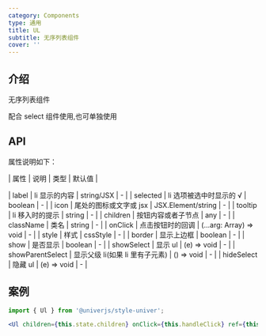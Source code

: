 ```yaml
---
category: Components
type: 通用
title: UL
subtitle: 无序列表组件
cover: ''
---
```


## 介绍

无序列表组件

配合 select 组件使用,也可单独使用

## API

属性说明如下：

| 属性 | 说明 | 类型 | 默认值 |

| label | li 显示的内容 | string/JSX | - |
| selected | li 选项被选中时显示的 √ | boolean | - |
| icon | 尾处的图标或文字或 jsx | JSX.Element/string | - |
| tooltip | li 移入时的提示 | string | - |
| children | 按钮内容或者子节点 | any | - |
| className | 类名 | string | - |
| onClick | 点击按钮时的回调 | (...arg: Array<any>) => void | - |
| style | 样式 | cssStyle | - |
| border | 显示上边框 | boolean | - |
| show | 是否显示 | boolean | - |
| showSelect | 显示 ul | (e) => void | - |
| showParentSelect | 显示父级 li(如果 li 里有子元素) | () => void | - |
| hideSelect | 隐藏 ul | (e) => void | - |

## 案例

```jsx
import { Ul } from '@univerjs/style-univer';

<Ul children={this.state.children} onClick={this.handleClick} ref={this.ref}></Ul>;
```
